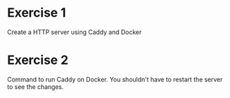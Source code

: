 # Exercise 1
Create a HTTP server using Caddy and Docker

# Exercise 2
Command to run Caddy on Docker. You shouldn't have to restart the server to see the changes.
